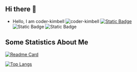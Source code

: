 
<!--
**coder-kimbell/coder-kimbell** is a ✨ _special_ ✨ repository because its `README.md` (this file) appears on your GitHub profile.

Here are some ideas to get you started:

- 🔭 I’m currently working on ...
- 🌱 I’m currently learning ...
- 👯 I’m looking to collaborate on ...
- 🤔 I’m looking for help with ...
- 💬 Ask me about ...
- 📫 How to reach me: ...
- 😄 Pronouns: ...
- ⚡ Fun fact: ...

-->
## Hi there 👋

- Hello, I am coder-kimbell
![coder-kimbell](https://komarev.com/ghpvc/?username=coder-kimbell)
[![Static Badge](https://img.shields.io/badge/kimbell%60s%20blog-my%20blog-blue)](https://kimbell.top)
![Static Badge](https://img.shields.io/badge/VsCode-%E7%BC%96%E8%BE%91%E5%99%A8-blue?logo=visualstudiocode&logoColor=%23007ACC&labelColor=white)
![Static Badge](https://img.shields.io/badge/IDEA-python-blue?logo=python&logoColor=%233776AB&labelColor=white)


## Some Statistics About Me

[![Readme Card](https://github-readme-stats.vercel.app/api?username=coder-kimbell&show_icons=true&title_color=ffffff&icon_color=bb2acf&text_color=daf7dc&bg_color=151515)](https://github.com/anuraghazra/github-readme-stats)

[![Top Langs](https://github-readme-stats.vercel.app/api/top-langs/?username=coder-kimbell&layout=compact&exclude_repo=sumy7.github.io&title_color=ffffff&icon_color=bb2acf&text_color=daf7dc&bg_color=151515)](https://github.com/anuraghazra/github-readme-stats)



